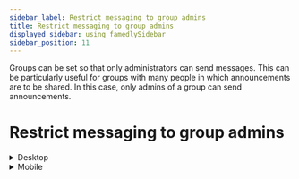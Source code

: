```yaml
---
sidebar_label: Restrict messaging to group admins
title: Restrict messaging to group admins
displayed_sidebar: using_famedlySidebar
sidebar_position: 11
---
```


Groups can be set so that only administrators can send messages. This can be particularly useful for groups with many people in which announcements are to be shared. In this case, only admins of a group can send announcements.

# Restrict messaging to group admins

<details>
<summary>Desktop</summary>

<aside>
    🚧 This feature is not available on desktop.
    
</aside>

</details>



<details>
<summary>Mobile</summary>

1. Tap the header of a group to open the group details.
2. Tap **Restrict messaging to group admins** to activate it.

</details>